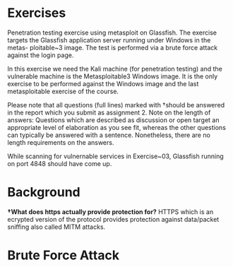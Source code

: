 # Exercises
Penetration testing exercise using metasploit on Glassfish. The exercise
targets the Glassfish application server running under Windows in the metas-
ploitable~3 image. The test is performed via a brute force attack against the
login page.

In this exercise we need the Kali machine (for penetration testing) and the vulnerable
machine is the Metasploitable3 Windows image. It is the only exercise to be performed
against the Windows image and the last metasploitable exercise of the course.

Please note that all questions (full lines) marked with †should be answered in the report
which you submit as assignment 2. Note on the length of answers: Questions which are
described as discussion or open target an appropriate level of elaboration as you see fit,
whereas the other questions can typically be answered with a sentence. Nonetheless,
there are no length requirements on the answers.

While scanning for vulnernable services in Exercise~03, Glassfish running on port 4848
should have come up.

# Background
**†What does https actually provide protection for?**
HTTPS which is an ecrypted version of the protocol provides protection against data/packet sniffing also called MITM attacks.  


# Brute Force Attack